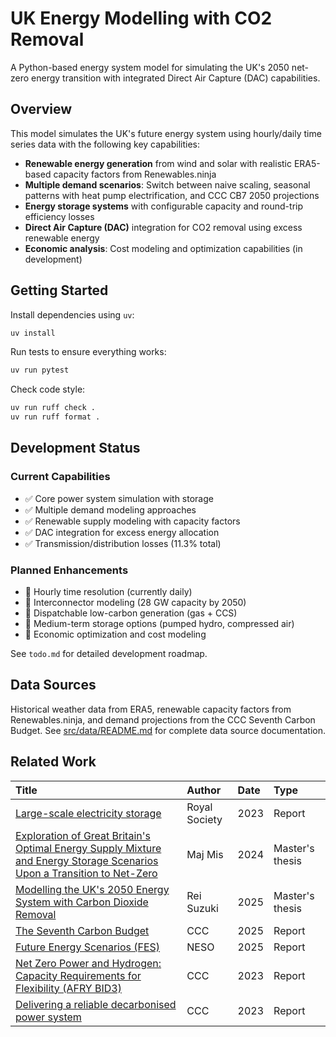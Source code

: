 # UK Energy Modelling with CO2 Removal

A Python-based energy system model for simulating the UK's 2050 net-zero energy transition with integrated Direct Air Capture (DAC) capabilities.

## Overview

This model simulates the UK's future energy system using hourly/daily time series data with the following key capabilities:

- **Renewable energy generation** from wind and solar with realistic ERA5-based capacity factors from Renewables.ninja
- **Multiple demand scenarios**: Switch between naive scaling, seasonal patterns with heat pump electrification, and CCC CB7 2050 projections
- **Energy storage systems** with configurable capacity and round-trip efficiency losses
- **Direct Air Capture (DAC)** integration for CO2 removal using excess renewable energy
- **Economic analysis**: Cost modeling and optimization capabilities (in development)

## Getting Started

Install dependencies using `uv`:

```bash
uv install
```

Run tests to ensure everything works:

```bash
uv run pytest
```

Check code style:

```bash
uv run ruff check .
uv run ruff format .
```


## Development Status

### Current Capabilities
- ✅ Core power system simulation with storage
- ✅ Multiple demand modeling approaches 
- ✅ Renewable supply modeling with capacity factors
- ✅ DAC integration for excess energy allocation
- ✅ Transmission/distribution losses (11.3% total)

### Planned Enhancements
- 🔄 Hourly time resolution (currently daily)
- 🔄 Interconnector modeling (28 GW capacity by 2050)
- 🔄 Dispatchable low-carbon generation (gas + CCS)
- 🔄 Medium-term storage options (pumped hydro, compressed air)
- 🔄 Economic optimization and cost modeling

See `todo.md` for detailed development roadmap.

## Data Sources

Historical weather data from ERA5, renewable capacity factors from Renewables.ninja, and demand projections from the CCC Seventh Carbon Budget. See [src/data/README.md](src/data/README.md) for complete data source documentation.

## Related Work

| Title | Author | Date | Type |
|:------|:--------|:-----|:-----|
| [Large-scale electricity storage](https://royalsociety.org/news-resources/projects/low-carbon-energy-programme/large-scale-electricity-storage/) | Royal Society | 2023 | Report |
| [Exploration of Great Britain's Optimal Energy Supply Mixture and Energy Storage Scenarios Upon a Transition to Net-Zero](https://github.com/majmis1/Energy-Transition-Modelling) | Maj Mis | 2024 | Master's thesis |
| [Modelling the UK's 2050 Energy System with Carbon Dioxide Removal](https://github.com/RSuz1/UK-Energy-Model-with-CO2-Removal) | Rei Suzuki | 2025 | Master's thesis |
| [The Seventh Carbon Budget](https://www.theccc.org.uk/publication/the-seventh-carbon-budget/) | CCC | 2025 | Report |
| [Future Energy Scenarios (FES)](https://www.neso.energy/publications/future-energy-scenarios-fes) | NESO | 2025 | Report |
| [Net Zero Power and Hydrogen: Capacity Requirements for Flexibility (AFRY BID3)](https://www.theccc.org.uk/publication/net-zero-power-and-hydrogen-capacity-requirements-for-flexibility-afry/) | CCC | 2023 | Report |
| [Delivering a reliable decarbonised power system](https://www.theccc.org.uk/publication/delivering-a-reliable-decarbonised-power-system/) | CCC | 2023 | Report |
